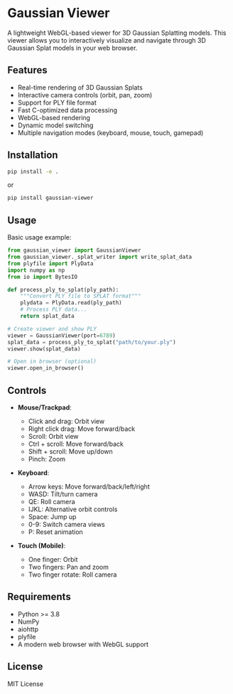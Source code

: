 # Gaussian Viewer

A lightweight WebGL-based viewer for 3D Gaussian Splatting models. This viewer allows you to interactively visualize and navigate through 3D Gaussian Splat models in your web browser.

## Features

- Real-time rendering of 3D Gaussian Splats
- Interactive camera controls (orbit, pan, zoom)
- Support for PLY file format
- Fast C-optimized data processing
- WebGL-based rendering
- Dynamic model switching
- Multiple navigation modes (keyboard, mouse, touch, gamepad)

## Installation

```bash
pip install -e .
```
or 
```bash
pip install gaussian-viewer
```

## Usage

Basic usage example:

```python
from gaussian_viewer import GaussianViewer
from gaussian_viewer._splat_writer import write_splat_data
from plyfile import PlyData
import numpy as np
from io import BytesIO

def process_ply_to_splat(ply_path):
    """Convert PLY file to SPLAT format"""
    plydata = PlyData.read(ply_path)
    # Process PLY data...
    return splat_data

# Create viewer and show PLY
viewer = GaussianViewer(port=6789)
splat_data = process_ply_to_splat("path/to/your.ply")
viewer.show(splat_data)

# Open in browser (optional)
viewer.open_in_browser()
```
## Controls

- **Mouse/Trackpad**:
  - Click and drag: Orbit view
  - Right click drag: Move forward/back
  - Scroll: Orbit view
  - Ctrl + scroll: Move forward/back
  - Shift + scroll: Move up/down
  - Pinch: Zoom

- **Keyboard**:
  - Arrow keys: Move forward/back/left/right
  - WASD: Tilt/turn camera
  - QE: Roll camera
  - IJKL: Alternative orbit controls
  - Space: Jump up
  - 0-9: Switch camera views
  - P: Reset animation

- **Touch (Mobile)**:
  - One finger: Orbit
  - Two fingers: Pan and zoom
  - Two finger rotate: Roll camera

## Requirements

- Python >= 3.8
- NumPy
- aiohttp
- plyfile
- A modern web browser with WebGL support

## License

MIT License

